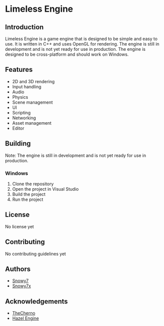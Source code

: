 # Limeless Engine
## Introduction
Limeless Engine is a game engine that is designed to be simple and easy to use. It is written in C++ and uses OpenGL for rendering. The engine is still in development and is not yet ready for use in production. The engine is designed to be cross-platform and should work on Windows.

## Features
- 2D and 3D rendering
- Input handling
- Audio
- Physics
- Scene management
- UI
- Scripting
- Networking
- Asset management
- Editor

## Building
Note: The engine is still in development and is not yet ready for use in production.

### Windows
1. Clone the repository
2. Open the project in Visual Studio
3. Build the project
4. Run the project


## License
No license yet

## Contributing
No contributing guidelines yet

## Authors
- [Snowy7](https://www.github.com/Snowy7)
- [Snowy7x](https://www.github.com/Snowy7x)

## Acknowledgements
- [TheCherno](https://www.github.com/TheCherno)
- [Hazel Engine](https://www.github.com/TheCherno/Hazel)
